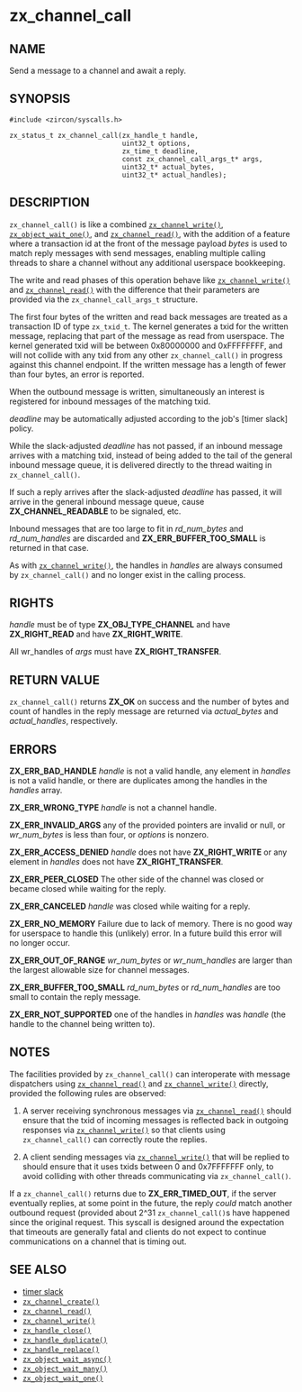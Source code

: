 # zx_channel_call

## NAME

<!-- Updated by update-docs-from-abigen, do not edit. -->

Send a message to a channel and await a reply.

## SYNOPSIS

<!-- Updated by update-docs-from-abigen, do not edit. -->

```
#include <zircon/syscalls.h>

zx_status_t zx_channel_call(zx_handle_t handle,
                            uint32_t options,
                            zx_time_t deadline,
                            const zx_channel_call_args_t* args,
                            uint32_t* actual_bytes,
                            uint32_t* actual_handles);
```

## DESCRIPTION

`zx_channel_call()` is like a combined [`zx_channel_write()`], [`zx_object_wait_one()`],
and [`zx_channel_read()`], with the addition of a feature where a transaction id at
the front of the message payload *bytes* is used to match reply messages with send
messages, enabling multiple calling threads to share a channel without any additional
userspace bookkeeping.

The write and read phases of this operation behave like [`zx_channel_write()`] and
[`zx_channel_read()`] with the difference that their parameters are provided via the
`zx_channel_call_args_t` structure.

The first four bytes of the written and read back messages are treated as a
transaction ID of type `zx_txid_t`.  The kernel generates a txid for the
written message, replacing that part of the message as read from userspace.
The kernel generated txid will be between 0x80000000 and 0xFFFFFFFF, and will
not collide with any txid from any other `zx_channel_call()` in progress against
this channel endpoint.  If the written message has a length of fewer than four
bytes, an error is reported.

When the outbound message is written, simultaneously an interest is registered
for inbound messages of the matching txid.

*deadline* may be automatically adjusted according to the job's [timer slack]
policy.

While the slack-adjusted *deadline* has not passed, if an inbound message
arrives with a matching txid, instead of being added to the tail of the general
inbound message queue, it is delivered directly to the thread waiting in
`zx_channel_call()`.

If such a reply arrives after the slack-adjusted *deadline* has passed, it will
arrive in the general inbound message queue, cause **ZX_CHANNEL_READABLE** to be
signaled, etc.

Inbound messages that are too large to fit in *rd_num_bytes* and *rd_num_handles*
are discarded and **ZX_ERR_BUFFER_TOO_SMALL** is returned in that case.

As with [`zx_channel_write()`], the handles in *handles* are always consumed by
`zx_channel_call()` and no longer exist in the calling process.

## RIGHTS

<!-- Updated by update-docs-from-abigen, do not edit. -->

*handle* must be of type **ZX_OBJ_TYPE_CHANNEL** and have **ZX_RIGHT_READ** and have **ZX_RIGHT_WRITE**.

All wr_handles of *args* must have **ZX_RIGHT_TRANSFER**.

## RETURN VALUE

`zx_channel_call()` returns **ZX_OK** on success and the number of bytes and
count of handles in the reply message are returned via *actual_bytes* and
*actual_handles*, respectively.

## ERRORS

**ZX_ERR_BAD_HANDLE**  *handle* is not a valid handle, any element in
*handles* is not a valid handle, or there are duplicates among the handles
in the *handles* array.

**ZX_ERR_WRONG_TYPE**  *handle* is not a channel handle.

**ZX_ERR_INVALID_ARGS**  any of the provided pointers are invalid or null,
or *wr_num_bytes* is less than four, or *options* is nonzero.

**ZX_ERR_ACCESS_DENIED**  *handle* does not have **ZX_RIGHT_WRITE** or
any element in *handles* does not have **ZX_RIGHT_TRANSFER**.

**ZX_ERR_PEER_CLOSED**  The other side of the channel was closed or became
closed while waiting for the reply.

**ZX_ERR_CANCELED**  *handle* was closed while waiting for a reply.

**ZX_ERR_NO_MEMORY**  Failure due to lack of memory.
There is no good way for userspace to handle this (unlikely) error.
In a future build this error will no longer occur.

**ZX_ERR_OUT_OF_RANGE**  *wr_num_bytes* or *wr_num_handles* are larger than the
largest allowable size for channel messages.

**ZX_ERR_BUFFER_TOO_SMALL**  *rd_num_bytes* or *rd_num_handles* are too small
to contain the reply message.

**ZX_ERR_NOT_SUPPORTED**  one of the handles in *handles* was *handle*
(the handle to the channel being written to).

## NOTES

The facilities provided by `zx_channel_call()` can interoperate with message dispatchers
using [`zx_channel_read()`] and [`zx_channel_write()`] directly, provided the following rules
are observed:

1. A server receiving synchronous messages via [`zx_channel_read()`] should ensure that the
txid of incoming messages is reflected back in outgoing responses via [`zx_channel_write()`]
so that clients using `zx_channel_call()` can correctly route the replies.

2. A client sending messages via [`zx_channel_write()`] that will be replied to should ensure
that it uses txids between 0 and 0x7FFFFFFF only, to avoid colliding with other threads
communicating via `zx_channel_call()`.

If a `zx_channel_call()` returns due to **ZX_ERR_TIMED_OUT**, if the server eventually replies,
at some point in the future, the reply *could* match another outbound request (provided about
2^31 `zx_channel_call()`s have happened since the original request.  This syscall is designed
around the expectation that timeouts are generally fatal and clients do not expect to continue
communications on a channel that is timing out.

## SEE ALSO

 - [timer slack](../timer_slack.md)
 - [`zx_channel_create()`]
 - [`zx_channel_read()`]
 - [`zx_channel_write()`]
 - [`zx_handle_close()`]
 - [`zx_handle_duplicate()`]
 - [`zx_handle_replace()`]
 - [`zx_object_wait_async()`]
 - [`zx_object_wait_many()`]
 - [`zx_object_wait_one()`]

<!-- References updated by update-docs-from-abigen, do not edit. -->

[`zx_channel_create()`]: channel_create.md
[`zx_channel_read()`]: channel_read.md
[`zx_channel_write()`]: channel_write.md
[`zx_handle_close()`]: handle_close.md
[`zx_handle_duplicate()`]: handle_duplicate.md
[`zx_handle_replace()`]: handle_replace.md
[`zx_object_wait_async()`]: object_wait_async.md
[`zx_object_wait_many()`]: object_wait_many.md
[`zx_object_wait_one()`]: object_wait_one.md
